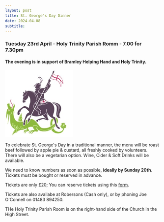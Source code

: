 ```yaml
---
layout: post
title: St. George's Day Dinner 
date: 2024-04-08
subtitle: 
---
```


### Tuesday 23rd April - Holy Trinity Parish Romm - 7.00 for 7.30pm 
#### The evening is in support of Bramley Helping Hand and Holy Trinity. ####

![](/images/St-George.jpg)

To celebrate St. George's Day in a traditional manner, the menu will be roast beef followed by apple pie & custard, all freshly cooked by volunteers.  There will also be a vegetarian option.  Wine, Cider & Soft Drinks will be available.
  
We need to know numbers as soon as possible, **ideally by Sunday 20th**. Tickets must be bought or reserved in advance.

Tickets are only £20;  You can reserve tickets using this [form](/sgd-ticket-form).

Tickets are also availabe at Robersons (Cash only), or by phoning Joe O'Connell on 01483 894250.

THe Holy Trinity Parish Room is on the right-hand side of the Church in the High Street.


